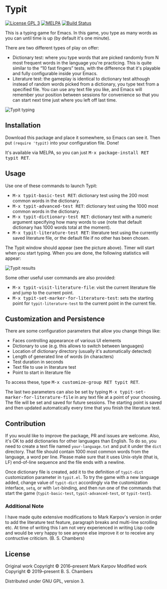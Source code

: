# Typit

[![License GPL 3](https://img.shields.io/badge/license-GPL_3-green.svg)](http://www.gnu.org/licenses/gpl-3.0.txt)
[![MELPA](https://melpa.org/packages/typit-badge.svg)](https://melpa.org/#/typit)
[![Build Status](https://travis-ci.org/mrkkrp/typit.svg?branch=master)](https://travis-ci.org/mrkkrp/typit)

This is a typing game for Emacs. In this game, you type as many words as you can
until time is up (by default it's one minute).

There are two different types of play on offer:

* Dictionary test: where you type words that are picked randomly from N most
  frequent words in the language you're practicing. This is quite similar to the
  “10 fast fingers” tests, with the difference that it's playable and fully
  configurable inside your Emacs.
* Literature test: the gameplay is identical to dictionary test although instead
  of random words picked from a dictionary, you type text from a specified
  file. You can use any text file you like, and Emacs will remember your
  position between sessions for convenience so that you can start next time just
  where you left off last time.

![Typit typing](https://raw.githubusercontent.com/mrkkrp/typit/gh-pages/typit-typing.png)

## Installation

Download this package and place it somewhere, so Emacs can see it. Then put
`(require 'typit)` into your configuration file. Done!

It's available via MELPA, so you can just <kbd>M-x package-install RET typit
RET</kbd>.

## Usage

Use one of these commands to launch Typit:

* <kbd>M-x typit-basic-test RET</kbd>: dictionary test using the 200 most common
  words in the dictionary.
* <kbd>M-x typit-advanced-test RET</kbd>: dictionary test using the 1000 most
  common words in the dictionary.
* <kbd>M-x typit-dictionary-test RET</kbd>: dictionary test with a numeric
  argument specifying how many words to use (note that default dictionary has
  1000 words total at the moment).
* <kbd>M-x typit-literature-test RET</kbd>: literature test using the currently
  saved literature file, or the default file if no other has been chosen.

The Typit window should appear (see the picture above). Timer will start when
you start typing. When you are done, the following statistics will appear:

![Typit results](https://raw.githubusercontent.com/mrkkrp/typit/gh-pages/typit-results.png)

Some other useful user commands are also provided:

* <kbd>M-x typit-visit-literature-file</kbd>: visit the current literature file
  and jump to the current point.
* <kbd>M-x typit-set-marker-for-literature-test</kbd>: sets the starting point
  for `typit-literature-test` to the current point in the current file.

## Customization and Persistence

There are some configuration parameters that allow you change things like:

* Faces controlling appearance of various UI elements
* Dictionary to use (e.g. this allows to switch between languages)
* Location of dictionary directory (usually it's automatically detected)
* Length of generated line of words (in characters)
* Test duration in seconds
* Text file to use in literature test
* Point to start in literature file

To access these, type <kbd>M-x customize-group RET typit RET</kbd>.

The last two parameters can also be set by typing <kbd>M-x
typit-set-marker-for-literature-file</kbd> in any text file at a point of your
choosing. The file will be set and saved for future sessions. The starting point
is saved and then updated automatically every time that you finish the
literature test.

## Contribution

If you would like to improve the package, PR and issues are welcome. Also,
it's OK to add dictionaries for other languages than English. To do so, you
need to create a text file named `your-language.txt` and put it under the
`dict` directory. That file should contain 1000 most common words from the
language, a word per line. Please make sure that it uses Unix-style (that
is, LF) end-of-line sequence and the file ends with a newline.

Once dictionary file is created, add it to the definition of `typit-dict`
customization parameter in `typit.el`. To try the game with a new language
added, change value of `typit-dict` accordingly via the customization
interface, `setq`, or with `let`-binding, and then run one of the commands
that start the game (`typit-basic-test`, `typit-advanced-test`, or
`typit-test`).

### Additional Note
I have made quite extensive modifications to Mark Karpov's version in order to
add the literature test feature, paragraph breaks and multi-line scrolling
etc. At time of writing this I am not very experienced in writing Lisp code and
would be very happy to see anyone else improve it or to receive any contructive
criticism. (B. S. Chambers)

## License

Original work Copyright © 2016–present Mark Karpov
Modified work Copyright © 2019–present B. S. Chambers

Distributed under GNU GPL, version 3.
